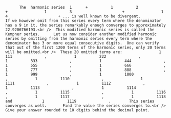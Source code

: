           The  harmonic series  1      +          1          2                      +                1          3                      +                1          4                      + ... is well known to be divergent.           If we however omit from this series every term where the denominator has a 9 in it, the series remarkably enough converges to approximately 22.9206766193.<br />  This modified harmonic series is called the Kempner series.      Let us now consider another modified harmonic series by omitting from the harmonic series every term where the denominator has 3 or more equal consecutive digits.  One can verify that out of the first 1200 terms of the harmonic series, only 20 terms will be omitted.<br />  These 20 omitted terms are:                1          111              ,            1          222              ,            1          333              ,            1          444              ,            1          555              ,            1          666              ,            1          777              ,            1          888              ,            1          999              ,            1          1000              ,            1          1110              ,                1          1111              ,            1          1112              ,            1          1113              ,            1          1114              ,            1          1115              ,            1          1116              ,            1          1117              ,            1          1118               and             1          1119              .        This series converges as well.       Find the value the series converges to.<br />  Give your answer rounded to 10 digits behind the decimal point.        